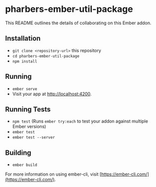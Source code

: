 # pharbers-ember-util-package

This README outlines the details of collaborating on this Ember addon.

## Installation

* `git clone <repository-url>` this repository
* `cd pharbers-ember-util-package`
* `npm install`

## Running

* `ember serve`
* Visit your app at [http://localhost:4200](http://localhost:4200).

## Running Tests

* `npm test` (Runs `ember try:each` to test your addon against multiple Ember versions)
* `ember test`
* `ember test --server`

## Building

* `ember build`

For more information on using ember-cli, visit [https://ember-cli.com/](https://ember-cli.com/).
